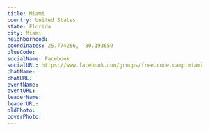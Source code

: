 ```yaml
---
title: Miami
country: United States
state: Florida
city: Miami
neighborhood: 
coordinates: 25.774266, -80.193659
plusCode:
socialName: Facebook
socialURL: https://www.facebook.com/groups/free.code.camp.miami
chatName:
chatURL:
eventName:
eventURL:
leaderName:
leaderURL:
oldPhoto: 
coverPhoto:
---
```

